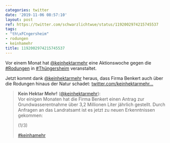 ```yaml
---
categories: twitter
date: '2019-11-06 08:57:10'
layout: post
ref: https://twitter.com/schwarzlichtwue/status/1192002974215745537
tags:
- "th\xFCngersheim"
- rodungen
- keinhamehr
title: 1192002974215745537
---
```

Vor einem Monat hat [@keinhektarmehr](https://twitter.com/keinhektarmehr) eine Aktionswoche gegen die [#Rodungen](/t/rodungen) in [#Thüngersheim](/t/thüngersheim) veranstaltet.



Jetzt kommt dank [@keinhektarmehr](https://twitter.com/keinhektarmehr) heraus, dass Firma Benkert auch über die Rodungen hinaus der Natur schadet: [twitter.com/keinhektarmehr…](https://twitter.com/keinhektarmehr/status/1191833882770972672)
> <b>Kein Hektar Mehr!</b> ([@keinhektarmehr](https://twitter.com/keinhektarmehr)):  
>Vor einigen Monaten hat die Firma Benkert einen Antrag zur Grundwasserentnahme über 3,2 Millionen Liter jährlich gestellt. Durch Anfragen an das Landratsamt ist es jetzt zu neuen Erkenntnissen gekommen:  
>  
>(1/3)  
>  
>  
>  
>[#keinhamehr](/t/keinhamehr)   

